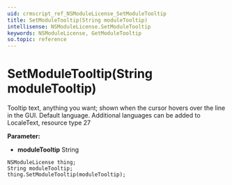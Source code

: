 ```yaml
---
uid: crmscript_ref_NSModuleLicense_SetModuleTooltip
title: SetModuleTooltip(String moduleTooltip)
intellisense: NSModuleLicense.SetModuleTooltip
keywords: NSModuleLicense, GetModuleTooltip
so.topic: reference
---
```


# SetModuleTooltip(String moduleTooltip)

Tooltip text, anything you want; shown when the cursor hovers over the line in the GUI. Default language. Additional languages can be added to LocaleText, resource type 27

**Parameter:** 
 - **moduleTooltip** String

```crmscript
NSModuleLicense thing;
String moduleTooltip;
thing.SetModuleTooltip(moduleTooltip);
```

